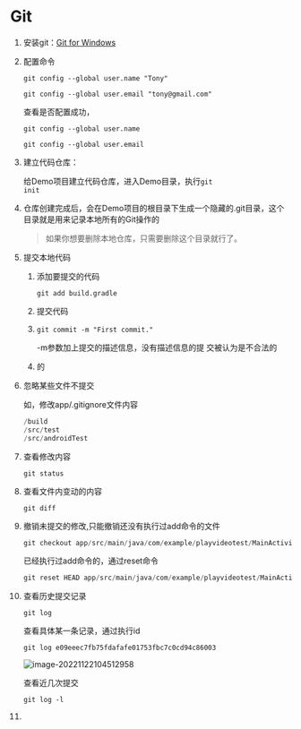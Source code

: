 # Git

1. 安装git：[Git for Windows](https://gitforwindows.org/)

2. 配置命令

   ```nginx
   git config --global user.name "Tony" 
   
   git config --global user.email "tony@gmail.com"
   ```

   查看是否配置成功，

   ```nginx
   git config --global user.name 
   
   git config --global user.email 
   ```

   

3. 建立代码仓库：

   给Demo项目建立代码仓库，进入Demo目录，执行<code>git init</code>

4. 仓库创建完成后，会在Demo项目的根目录下生成一个隐藏的.git目录，这个 目录就是用来记录本地所有的Git操作的

   >  如果你想要删除本地仓库，只需要删除这个目录就行了。

5. 提交本地代码

   1. 添加要提交的代码

      ```nginx
      git add build.gradle
      ```

      

   2. 提交代码

   3. ```nginx
      git commit -m "First commit."
      ```

      -m参数加上提交的描述信息，没有描述信息的提 交被认为是不合法的

   4. 的

6. 忽略某些文件不提交

   如，修改app/.gitignore文件内容

   ```groovy
   /build
   /src/test
   /src/androidTest
   
   ```

   

7. 查看修改内容

   `git status`

8. 查看文件内变动的内容

   `git diff`

9. 撤销未提交的修改,只能撤销还没有执行过add命令的文件

   ```kotlin
   git checkout app/src/main/java/com/example/playvideotest/MainActivity.kt
   ```

   已经执行过add命令的，通过reset命令

   ```kotlin
   git reset HEAD app/src/main/java/com/example/playvideotest/MainActivity.kt
   ```

10. 查看历史提交记录

    

    `git log`

    查看具体某一条记录，通过执行id

    

    `git log e09eeec7fb75fdafafe01753fbc7c0cd94c86003`

    ![image-20221122104512958](C:\Users\dpzxka\AppData\Roaming\Typora\typora-user-images\image-20221122104512958.png)

    查看近几次提交

    `git log -l`

11. 
